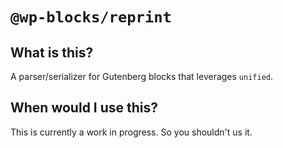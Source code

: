 # `@wp-blocks/reprint`

## What is this?

A parser/serializer for Gutenberg blocks that leverages `unified`.

## When would I use this?

This is currently a work in progress. So you shouldn't us it.
